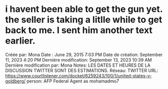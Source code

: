 # i havent been able to get the gun yet. the seller is taking a litlle while to get back to me. I sent him another text earlier.

Créée par: Mona
Date : June 29, 2015 7:03 PM
Date de création: September 11, 2023 4:20 PM
Dernière modification: September 13, 2023 10:39 AM
Dernière modification par: Mona
Notes: LES DATES ET HEURES DE LA DISCUSSION TWITTER SONT DES ESTIMATIONS.
Réseau: TWITTER
URL: https://www.courtlistener.com/docket/6259243/100/1/united-states-v-goldberg/
person: AFP Federal Agent as mohamadmo7